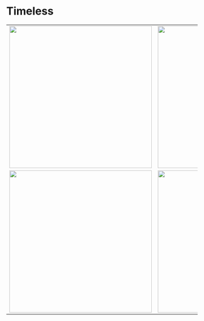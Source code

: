 # Timeless

<table>
  <tr>
    <td><img src="https://github.com/user-attachments/assets/ec102ed2-a14e-439d-873a-779eebb3b33d" width="375"></td>
    <td><img src="https://github.com/user-attachments/assets/22673422-eb0a-4500-9210-b9cd825ecc96" width="375"></td>
    <td><img src="https://github.com/user-attachments/assets/404a1eb6-314f-4cdb-8fd9-eb240fed7f34" width="375"></td>
  </tr>
  <tr>
    <td><img src="https://github.com/user-attachments/assets/c228b017-36ab-425b-bb6e-8f8d41596fc1" width="375"></td>
    <td><img src="https://github.com/user-attachments/assets/b5102b61-8129-44c8-8ee4-76eb75a8fcd0" width="375"></td>
    <td></td> <!-- Empty cell for alignment -->
  </tr>
</table>

